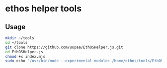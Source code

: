 # ethos helper tools

## Usage

```sh
mkdir ~/tools
cd ~/tools
git clone https://github.com/uupaa/EthOSHelper.js.git
cd EthOSHelper.js
chmod +x index.mjs
sudo echo "/usr/bin/node --experimental-modules /home/ethos/tools/EthOSHelper/index.mjs" >> /etc/rc.local
```
